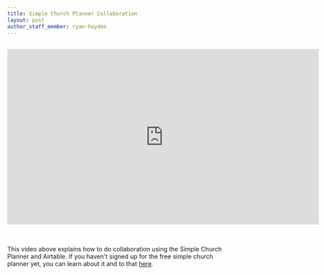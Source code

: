 ```yaml
---
title: Simple Church Planner Collaboration
layout: post
author_staff_member: ryan-hayden
---
```


<iframe width="720" height="405" src="https://www.youtube.com/embed/7K0ETtvlQgs" frameborder="0" allowfullscreen style="display: block; margin-left: auto; margin-right: auto; margin-top: 30px;"></iframe>

<br>
<br>

This video above explains how to do collaboration using the Simple Church Planner and Airtable.  If you haven't signed up for the free simple church planner yet, you can learn about it and to that [here](http://simplechurchplanner.com).